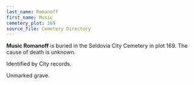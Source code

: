 ```yaml
---
last_name: Romanoff
first_name: Music
cemetery_plot: 169
source_file: Cemetery Directory
---
```

**Music   Romanoff** is buried in the Seldovia City Cemetery in plot 169.  The cause of death is unknown.

Identified by City records.

Unmarked grave.
